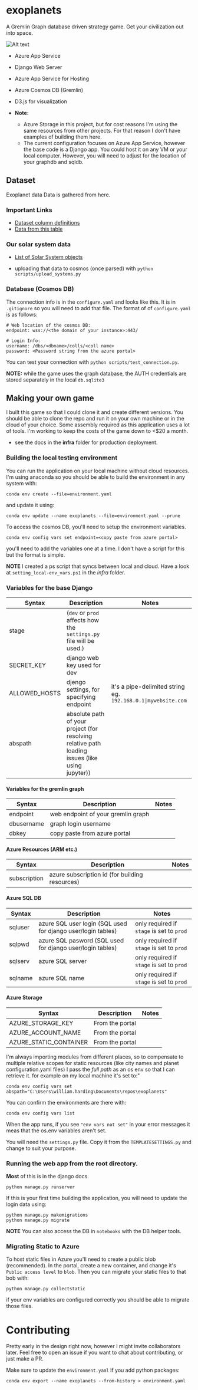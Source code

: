 # exoplanets
A Gremlin Graph database driven strategy game. Get your civilization out into space. 

![Alt text](/docs/img/Exodestiny_Infrastructure-Proposed2023.png?raw=true "infra")

* Azure App Service
* Django Web Server
* Azure App Service for Hosting
* Azure Cosmos DB (Gremlin)
* D3.js for visualization

* **Note:** 
    * Azure Storage in this project, but for cost reasons I'm using the same resources from other projects. For that reason I don't have examples of building them here. 
    * The current configuration focuses on Azure App Service, however the base code is a Django app. You could host it on any VM or your local computer. However, you will need to adjust for the location of your graphdb and sqldb.



## Dataset
Exoplanet data Data is gathered from here. 
### Important Links
* [Dataset column definitions](https://exoplanetarchive.ipac.caltech.edu/applications/DocSet/index.html?doctree=/docs/docmenu.xml&startdoc=item_1_01)
* [Data from this table](https://exoplanetarchive.ipac.caltech.edu/cgi-bin/TblView/nph-tblView?app=ExoTbls&config=PS)

### Our solar system data
* [List of Solar System objects](https://en.wikipedia.org/wiki/List_of_Solar_System_objects_by_size#:~:text=Larger%20than%20400%20km%20%20%20%20Body,%20%202004%20%2013%20more%20rows%20)

* uploading that data to cosmos (once parsed) with `python scripts/upload_systems.py`

### Database (Cosmos DB)
The connection info is in the `configure.yaml` and looks like this. It is in `.gitignore` so you will need to add that file. The format of of `configure.yaml` is as follows:
```
# Web location of the cosmos DB:
endpoint: wss://<the domain of your instance>:443/

# Login Info:
username: /dbs/<dbname>/colls/<coll name>
password: <Password string from the azure portal>
```
You can test your connection with `python scripts/test_connection.py`.

**NOTE:** while the game uses the graph database, the AUTH credentials are stored separately in the local `db.sqlite3`

## Making your own game
I built this game so that I could clone it and create different versions. You should be able to clone the repo and run it on your own machine or in the cloud of your choice. Some assembly required as this application uses a lot of tools. I'm working to keep the costs of the game down to <$20 a month. 

* see the docs in the **infra** folder for production deployment. 

### Building the local testing environment
You can run the application on your local machine without cloud resources. I'm using anaconda so you should be able to build the environment in any system with: 
```
conda env create --file=environment.yaml
``` 

and update it using:
```
conda env update --name exoplanets --file=environment.yaml --prune
```

To access the cosmos DB, you'll need to setup the environment variables. 
```
conda env config vars set endpoint=<copy paste from azure portal>
```
you'll need to add the variables one at a time. I don't have a script for this but the format is simple. 

**NOTE** I created a ps script that syncs between local and cloud. Have a look at `setting_local-env_vars.ps1` in the _infra_ folder. 

### Variables for the base Django
| Syntax | Description | Notes |
| ----------- | ----------- | ----------- |
| stage | (`dev` or `prod` affects how the `settings.py` file will be used.) | |
| SECRET_KEY | django web key used for dev | |
| ALLOWED_HOSTS | djengo settings, for specifying endpoint | it's a pipe-delimited string eg. `192.168.0.1\|mywebsite.com` |
| abspath | absolute path of your project (for resolving relative path loading issues (like using jupyter)) | |

#### Variables for the gremlin graph
| Syntax | Description | Notes |
| ----------- | ----------- | ----------- |
| endpoint | web endpoint of your gremlin graph |  |
| dbusername | graph login username | |
| dbkey | copy paste from azure portal | |

#### Azure Resources (ARM etc.)
| Syntax | Description | Notes |
| ----------- | ----------- | ----------- |
| subscription | azure subscription id (for building resources) | |

#### Azure SQL DB
| Syntax | Description | Notes |
| ----------- | ----------- | ----------- |
| sqluser | azure SQL user login (SQL used for django user/login tables) | only required if `stage` is set to `prod` |
| sqlpwd | azure SQL pasword (SQL used for django user/login tables) | only required if `stage` is set to `prod` |
| sqlserv | azure SQL server | only required if `stage` is set to `prod` |
| sqlname | azure SQL name | only required if `stage` is set to `prod` |

#### Azure Storage
| Syntax | Description | Notes |
| ----------- | ----------- | ----------- |
| AZURE_STORAGE_KEY | From the portal | |
| AZURE_ACCOUNT_NAME | From the portal |  |
| AZURE_STATIC_CONTAINER | From the portal |  |

I'm always importing modules from different places, so to compensate to multiple relative scopes for static resources (like city names and planet configuration.yaml files) I pass the _full path_ as an os env so that I can retrieve it.  for example on my local machine it's set to:"
```
conda env config vars set abspath="C:\Users\william.harding\Documents\repos\exoplanets"
```

You can confirm the environments are there with: 
```
conda env config vars list
```
When the app runs, if you see `"env vars not set"` in your error messages it meas that the os.env variables aren't set. 

You will need the `settings.py` file. Copy it from the `TEMPLATESETTINGS.py` and change to suit your purpose. 

### Running the web app from the root directory. 
**Most** of this is in the django docs. 

```
python manage.py runserver
```
If this is your first time building the application, you will need to update the login data using:
```
python manage.py makemigrations
python manage.py migrate
```

**NOTE** You can also access the DB in `notebooks` with the DB helper tools.

### Migrating Static to Azure
To host static files in Azure you'll need to create a public blob (recommended). In the portal, create a new container, and change it's `Public access level` to `blob`. Then you can migrate your static files to that bob with:
```
python manage.py collectstatic
```
if your env variables are configured correctly you should be able to migrate those files. 

# Contributing
Pretty early in the design right now, however I might invite collaborators later. Feel free to open an issue if you want to chat about contributing, or just make a PR. 

Make sure to update the `environment.yaml` if you add python packages:
```
conda env export --name exoplanets --from-history > environment.yaml
```